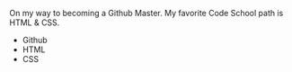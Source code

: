 On my way to becoming a Github Master. My favorite Code School path is HTML & CSS.
* Github
* HTML
* CSS

